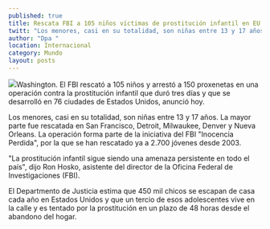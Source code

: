 ```yaml
---
published: true
title: Rescata FBI a 105 niños víctimas de prostitución infantil en EU
twitt: "Los menores, casi en su totalidad, son niñas entre 13 y 17 años. La mayor parte fue rescatada en San Francisco, Detroit, Milwaukee, Denver y Nueva Orleans"
author: "Dpa "
location: Internacional
category: Mundo
layout: posts
---
```


![](http://i.imgur.com/qsPIbMXm.jpg)Washington. El FBI rescató a 105 niños y arrestó a 150 proxenetas en una operación contra la prostitución infantil que duró tres días y que se desarrolló en 76 ciudades de Estados Unidos, anunció hoy.

Los menores, casi en su totalidad, son niñas entre 13 y 17 años. La mayor parte fue rescatada en San Francisco, Detroit, Milwaukee, Denver y Nueva Orleans. La operación forma parte de la iniciativa del FBI "Inocencia Perdida", por la que se han rescatado ya a 2.700 jóvenes desde 2003.

"La prostitución infantil sigue siendo una amenaza persistente en todo el país", dijo Ron Hosko, asistente del director de la Oficina Federal de Investigaciones (FBI).

El Departmento de Justicia estima que 450 mil chicos se escapan de casa cada año en Estados Unidos y que un tercio de esos adolescentes vive en la calle y es tentado por la prostitución en un plazo de 48 horas desde el abandono del hogar.
